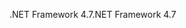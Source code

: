 <span data-ttu-id="41892-101">.NET Framework 4.7</span><span class="sxs-lookup"><span data-stu-id="41892-101">.NET Framework 4.7</span></span>
